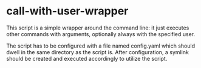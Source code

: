 call-with-user-wrapper
======================

This script is a simple wrapper around the command line: it just executes
other commands with arguments, optionally always with the specified user.

The script has to be configured with a file named config.yaml which should
dwell in the same directory as the script is. After configuration, a symlink
should be created and executed accordingly to utilize the script.
